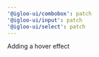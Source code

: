 ```yaml
---
'@igloo-ui/combobox': patch
'@igloo-ui/input': patch
'@igloo-ui/select': patch
---
```


Adding a hover effect
